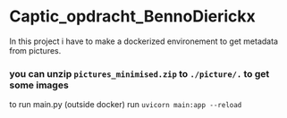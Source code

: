 # Captic_opdracht_BennoDierickx
In this project i have to make a dockerized environement to get metadata from pictures.

### you can unzip ``` pictures_minimised.zip ``` to ```./picture/.``` to get some images 

to run main.py (outside docker) run ```uvicorn main:app --reload```


